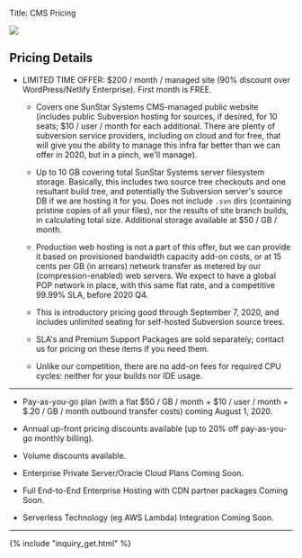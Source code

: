 Title: CMS Pricing

<div class="float-lg-right">
	<img src="/images/sunstarstaronly.png"></img>
</div>

## Pricing Details

- LIMITED TIME OFFER: <span class="text-success">$200 / month / managed site</span> (90% discount over WordPress/Netlify Enterprise).  First month is <span class="text-success">FREE</span>.

	- Covers one <span class="text-white">SunStar Systems CMS</span>-managed public website (includes public Subversion hosting for sources, if desired, for 10 seats; <span class="text-success">$10 / user / month</span> for each additional. There are plenty of subversion service providers, including on cloud and for free, that will give you the ability to manage this infra far better than we can offer in 2020, but in a pinch, we'll manage).

	- <span class="text-success">Up to 10 GB</span> covering total SunStar Systems server filesystem storage.  Basically, this includes two source tree checkouts and one resultant build tree, and potentially the Subversion server's source DB if we are hosting it for you.  Does not include `.svn` dirs (containing pristine copies of all your files), nor the results of site branch builds, in calculating total size.  Additional storage available at <span class="text-success">$50 / GB / month</span>.

	- Production web hosting is not a part of this offer, but we can provide it based on provisioned bandwidth capacity add-on costs, or at  <span class="text-success">15 cents per GB</span> (in arrears) network transfer as metered by our (compression-enabled) web servers.  We expect to have a global POP network in place, with this same flat rate, and a competitive 99.99% SLA, before 2020 Q4.

	- This is introductory pricing good through September 7, 2020, and includes <span class="text-success">unlimited seating for self-hosted Subversion source trees</span>.

	- SLA's and Premium Support Packages are sold separately; contact us for pricing on these items if you need them.

	- Unlike our competition, <span class="text-success">there are no add-on fees for required CPU cycles: neither for your builds nor IDE usage</span>.

------------

- Pay-as-you-go plan (with a flat $50 / GB / month + $10 / user / month + $.20 / GB / month outbound transfer costs) coming August 1, 2020.

- Annual up-front pricing discounts available (up to 20% off pay-as-you-go monthly billing).

- Volume discounts available.

- Enterprise Private Server/Oracle Cloud Plans Coming Soon.

- Full End-to-End Enterprise Hosting with CDN partner packages Coming Soon.

- Serverless Technology (eg AWS Lambda) Integration Coming Soon.

------------

<div class="col-lg-12">
{% include "inquiry_get.html" %}
</div>



